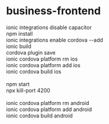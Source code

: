 # business-frontend

ionic integrations disable capacitor <br />
npm install <br />
ionic integrations enable cordova --add <br />
ionic build <br />
cordova plugin save <br />
ionic cordova platform rm ios <br />
ionic cordova platform add ios <br />
ionic cordova build ios <br />
<br />
npm start  <br />
npx kill-port 4200 <br />
<br />
ionic cordova platform rm android <br />
ionic cordova platform add android <br />
ionic cordova build android <br />

